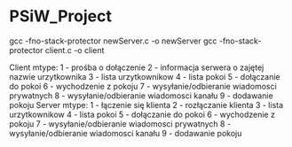 # PSiW_Project
gcc -fno-stack-protector newServer.c -o newServer
gcc -fno-stack-protector client.c -o client


Client mtype:
    1 - prośba o dołączenie
    2 - informacja serwera o zajętej nazwie urzytkownika
    3 - lista urzytkownikow
    4 - lista pokoi
    5 - dołączanie do pokoi
    6 - wychodzenie z pokoju
    7 - wysyłanie/odbieranie wiadomosci prywatnych
    8 - wysyłanie/odbieranie wiadomosci kanału
    9 - dodawanie pokoju
Server mtype:
    1 - łączenie się klienta
    2 - rozłączanie klienta
    3 - lista urzytkownikow
    4 - lista pokoi
    5 - dołączanie do pokoi
    6 - wychodzenie z pokoju
    7 - wysyłanie/odbieranie wiadomosci prywatnych
    8 - wysyłanie/odbieranie wiadomosci kanału
    9 - dodawanie pokoju